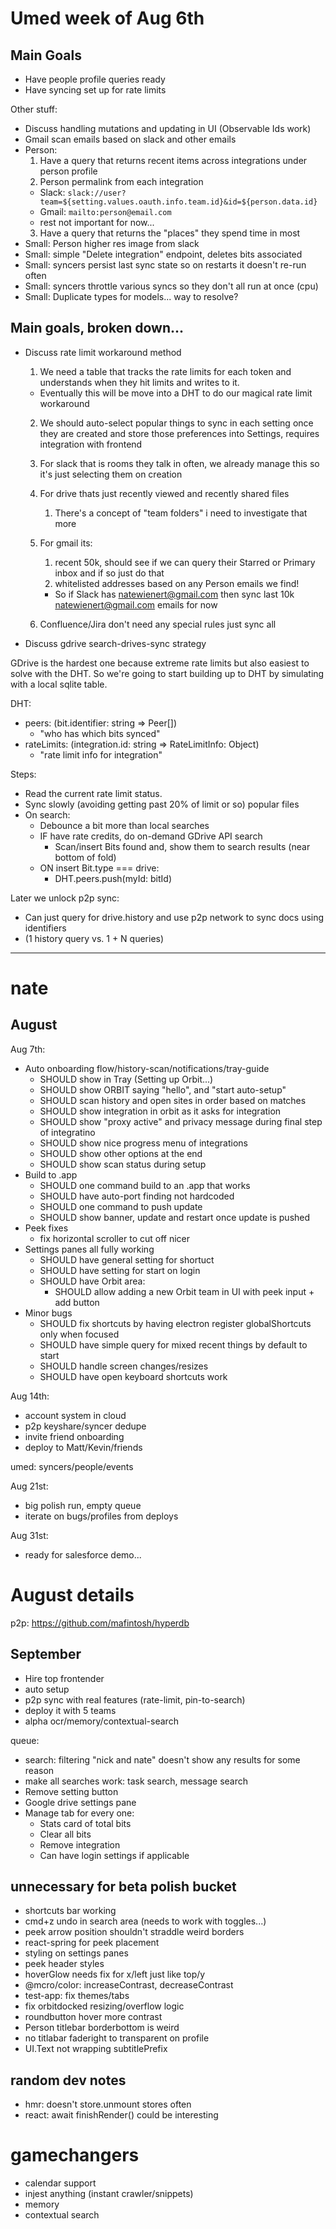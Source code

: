 # Umed week of Aug 6th

## Main Goals

- Have people profile queries ready
- Have syncing set up for rate limits

Other stuff:

- Discuss handling mutations and updating in UI (Observable Ids work)
- Gmail scan emails based on slack and other emails
- Person:
  1.  Have a query that returns recent items across integrations under person profile
  2.  Person permalink from each integration
  - Slack: `slack://user?team=${setting.values.oauth.info.team.id}&id=${person.data.id}`
  - Gmail: `mailto:person@email.com`
  - rest not important for now...
  3.  Have a query that returns the "places" they spend time in most
- Small: Person higher res image from slack
- Small: simple "Delete integration" endpoint, deletes bits associated
- Small: syncers persist last sync state so on restarts it doesn't re-run often
- Small: syncers throttle various syncs so they don't all run at once (cpu)
- Small: Duplicate types for models... way to resolve?

## Main goals, broken down...

- Discuss rate limit workaround method

  1.  We need a table that tracks the rate limits for each token and understands when they hit limits and writes to it.

  - Eventually this will be move into a DHT to do our magical rate limit workaround

  2.  We should auto-select popular things to sync in each setting once they are created and store those preferences into Settings, requires integration with frontend

  1.  For slack that is rooms they talk in often, we already manage this so it's just selecting them on creation
  1.  For drive thats just recently viewed and recently shared files
      1.  There's a concept of "team folders" i need to investigate that more
  1.  For gmail its:
      1.  recent 50k, should see if we can query their Starred or Primary inbox and if so just do that
      2.  whitelisted addresses based on any Person emails we find!
      - So if Slack has natewienert@gmail.com then sync last 10k natewienert@gmail.com emails for now
  1.  Confluence/Jira don't need any special rules just sync all

* Discuss gdrive search-drives-sync strategy

GDrive is the hardest one because extreme rate limits but also easiest to solve with the DHT. So we're going to start building up to DHT by simulating with a local sqlite table.

DHT:

- peers: (bit.identifier: string => Peer[])
  - "who has which bits synced"
- rateLimits: (integration.id: string => RateLimitInfo: Object)
  - "rate limit info for integration"

Steps:

- Read the current rate limit status.
- Sync slowly (avoiding getting past 20% of limit or so) popular files
- On search:
  - Debounce a bit more than local searches
  - IF have rate credits, do on-demand GDrive API search
    - Scan/insert Bits found and, show them to search results (near bottom of fold)
  - ON insert Bit.type === drive:
    - DHT.peers.push(myId: bitId)

Later we unlock p2p sync:

- Can just query for drive.history and use p2p network to sync docs using identifiers
- (1 history query vs. 1 + N queries)

---

# nate

## August

Aug 7th:

- Auto onboarding flow/history-scan/notifications/tray-guide
  - SHOULD show in Tray (Setting up Orbit...)
  - SHOULD show ORBIT saying "hello", and "start auto-setup"
  - SHOULD scan history and open sites in order based on matches
  - SHOULD show integration in orbit as it asks for integration
  - SHOULD show "proxy active" and privacy message during final step of integratino
  - SHOULD show nice progress menu of integrations
  - SHOULD show other options at the end
  - SHOULD show scan status during setup
- Build to .app
  - SHOULD one command build to an .app that works
  - SHOULD have auto-port finding not hardcoded
  - SHOULD one command to push update
  - SHOULD show banner, update and restart once update is pushed
- Peek fixes
  - fix horizontal scroller to cut off nicer
- Settings panes all fully working
  - SHOULD have general setting for shortuct
  - SHOULD have setting for start on login
  - SHOULD have Orbit area:
    - SHOULD allow adding a new Orbit team in UI with peek input + add button
- Minor bugs
  - SHOULD fix shortcuts by having electron register globalShortcuts only when focused
  - SHOULD have simple query for mixed recent things by default to start
  - SHOULD handle screen changes/resizes
  - SHOULD have open keyboard shortcuts work

Aug 14th:

- account system in cloud
- p2p keyshare/syncer dedupe
- invite friend onboarding
- deploy to Matt/Kevin/friends

umed: syncers/people/events

Aug 21st:

- big polish run, empty queue
- iterate on bugs/profiles from deploys

Aug 31st:

- ready for salesforce demo...

# August details

p2p: https://github.com/mafintosh/hyperdb

## September

- Hire top frontender
- auto setup
- p2p sync with real features (rate-limit, pin-to-search)
- deploy it with 5 teams
- alpha ocr/memory/contextual-search

queue:

- search: filtering "nick and nate" doesn't show any results for some reason
- make all searches work: task search, message search
- Remove setting button
- Google drive settings pane
- Manage tab for every one:
  - Stats card of total bits
  - Clear all bits
  - Remove integration
  - Can have login settings if applicable

## unnecessary for beta polish bucket

- shortcuts bar working
- cmd+z undo in search area (needs to work with toggles...)
- peek arrow position shouldn't straddle weird borders
- react-spring for peek placement
- styling on settings panes
- peek header styles
- hoverGlow needs fix for x/left just like top/y
- @mcro/color: increaseContrast, decreaseContrast
- test-app: fix themes/tabs
- fix orbitdocked resizing/overflow logic
- roundbutton hover more contrast
- Person titlebar borderbottom is weird
- no titlabar faderight to transparent on profile
- UI.Text not wrapping subtitlePrefix

## random dev notes

- hmr: doesn't store.unmount stores often
- react: await finishRender() could be interesting

# gamechangers

- calendar support
- injest anything (instant crawler/snippets)
- memory
- contextual search

